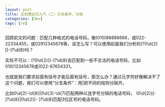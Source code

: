 ```yaml
---
layout: post
title: 正则表达式入门（二）分支条件、分组
categories: [dev]
tags: [re]
---
```


回顾前文的问题：匹配几种格式的电话号码，像(010)88886666，或022-22334455，或02912345678等，该怎么写？可以使用前面我们分析的\(?0\d{2}[)-]?\d{8}吗？

实际不可以：\(?0\d{2}[)-]?\d{8}会匹配到一些不合法的电话号码，比如010)12345678或(022-87654321。

也就是我们要求前面有括号才能后面有括号，那怎么办？通过元字符好像解决不了这个问题，我们可以使用“分支条件”：用|把不同的规则分隔开。

比如0\d{2}-\d{8}|0\d{3}-\d{7}匹配两种以连字号分隔的电话号码，
\(0\d{2}\)[- ]?\d{8}|0\d{2}[- ]?\d{8}匹配3位区号的电话号码。

